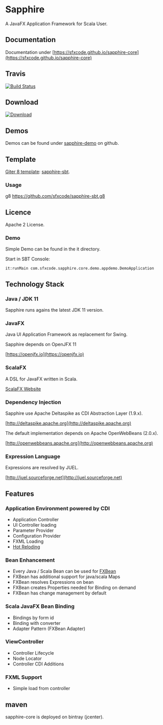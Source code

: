 # Sapphire

A JavaFX Application Framework for Scala User.

## Documentation

Documentation under [https://sfxcode.github.io/sapphire-core](https://sfxcode.github.io/sapphire-core)


## Travis

[![Build Status](https://travis-ci.org/sfxcode/sapphire-core.svg?branch=master)](https://travis-ci.org/sfxcode/sapphire-core)

## Download

[ ![Download](https://api.bintray.com/packages/sfxcode/maven/sapphire-core/images/download.svg) ](https://bintray.com/sfxcode/maven/sapphire-core/_latestVersion)


## Demos

Demos can be found under [sapphire-demo](http://sfxcode.github.io/sapphire-demo/) on github.

## Template

[Giter 8 template](http://www.foundweekends.org/giter8/): [sapphire-sbt](https://github.com/sfxcode/sapphire-sbt.g8).

### Usage

g8 https://github.com/sfxcode/sapphire-sbt.g8



## Licence

Apache 2 License.


### Demo

Simple Demo can be found in the it directory.

Start in SBT Console:

```
it:runMain com.sfxcode.sapphire.core.demo.appdemo.DemoApplication
```

## Technology Stack

### Java / JDK 11

Sapphire runs agains the latest JDK 11 version.

### JavaFX

Java UI Application Framework as replacement for Swing.

Sapphire depends on OpenJFX 11

[https://openjfx.io](https://openjfx.io)


### ScalaFX

A DSL for JavaFX written in Scala.

[ScalaFX Website](http://www.scalafx.org/)


### Dependency Injection

Sapphire use Apache Deltaspike as CDI Abstraction Layer (1.9.x).

[http://deltaspike.apache.org](http://deltaspike.apache.org)

The default implementation depends on Apache OpenWebBeans (2.0.x).

[http://openwebbeans.apache.org](http://openwebbeans.apache.org)

### Expression Language

Expressions are resolved by JUEL.

[http://juel.sourceforge.net](http://juel.sourceforge.net)

## Features

### Application Environment powered by CDI

- Application Controller
- UI Controller loading
- Parameter Provider
- Configuration Provider
- FXML Loading
- [Hot Reloding](https://sfxcode.github.io/sapphire-core/development.html)

### Bean Enhancement

- Every Java / Scala Bean can be used for [FXBean](https://sfxcode.github.io/sapphire-core/detail/fxbean.html)
- FXBean has additional support for java/scala Maps
- FXBean resolves Expressions on bean
- FXBean creates Properties needed for Binding on demand
- FXBean has change management by default

### Scala JavaFX Bean Binding

- Bindings by form id
- Binding with converter
- Adapter Pattern (FXBean Adapter)

### ViewController

- Controller Lifecycle
- Node Locator
- Controller CDI Additions

### FXML Support

- Simple load from controller


## maven

sapphire-core is deployed on bintray (jcenter).


